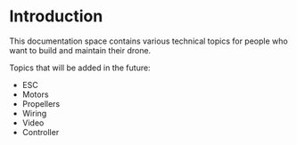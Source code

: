 # Introduction

This documentation space contains various technical topics for people who want to build and maintain their drone.

Topics that will be added in the future:
- ESC
- Motors
- Propellers
- Wiring
- Video
- Controller

